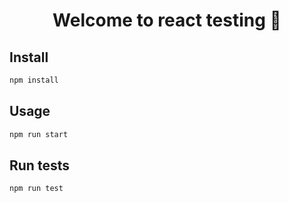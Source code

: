 <h1 align="center">Welcome to react testing 👋</h1>

## Install

```sh
npm install
```

## Usage

```sh
npm run start
```

## Run tests

```sh
npm run test
```
